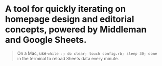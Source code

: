 # A tool for quickly iterating on homepage design and editorial concepts, powered by Middleman and Google Sheets.

> On a Mac, use `while :; do clear; touch config.rb; sleep 30; done` in the terminal to reload Sheets data every minute.